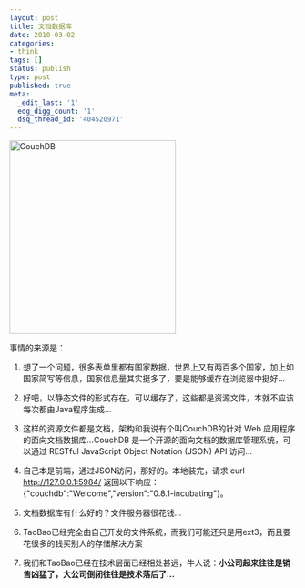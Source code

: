 ```yaml
---
layout: post
title: 文档数据库
date: 2010-03-02
categories:
- think
tags: []
status: publish
type: post
published: true
meta:
  _edit_last: '1'
  edg_digg_count: '1'
  dsq_thread_id: '404520971'
---
```

<a href="/wp-content/uploads/sketch.png"><img class="size-full wp-image-238" title="CouchDB" src="/wp-content/uploads/sketch.png" alt="CouchDB" width="292" height="340" /></a>

事情的来源是：

1. 想了一个问题，很多表单里都有国家数据，世界上又有两百多个国家，加上如国家简写等信息，国家信息量其实挺多了，要是能够缓存在浏览器中挺好...

2. 好吧，以静态文件的形式存在，可以缓存了，这些都是资源文件，本就不应该每次都由Java程序生成...

3. 这样的资源文件都是文档，架构和我说有个叫CouchDB的针对 Web 应用程序的面向文档数据库...CouchDB 是一个开源的面向文档的数据库管理系统，可以通过 RESTful JavaScript Object Notation (JSON) API 访问...

4. 自己本是前端，通过JSON访问，那好的。本地装完，请求 curl http://127.0.0.1:5984/ 返回以下响应：{"couchdb":"Welcome","version":"0.8.1-incubating"}。

5. 文档数据库有什么好的？文件服务器很花钱...

6. TaoBao已经完全由自己开发的文件系统，而我们可能还只是用ext3，而且要花很多的钱买别人的存储解决方案

7. 我们和TaoBao已经在技术层面已经相处甚远，牛人说：<strong>小公司起来往往是销售凶猛了，大公司倒闭往往是技术落后了...</strong>
